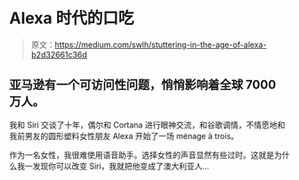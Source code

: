 # Alexa 时代的口吃

> 原文：<https://medium.com/swlh/stuttering-in-the-age-of-alexa-b2d32661c36d>

## 亚马逊有一个可访问性问题，悄悄影响着全球 7000 万人。

我和 Siri 交谈了十年，偶尔和 Cortana 进行眼神交流，和谷歌调情，不情愿地和我前男友的圆形塑料女性朋友 Alexa 开始了一场 ménage à trois。

作为一名女性，我很难使用语音助手。选择女性的声音显然有些过时。这就是为什么我一发现你可以改变 Siri，我就把他变成了澳大利亚人…